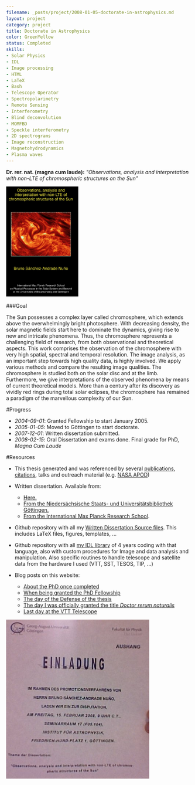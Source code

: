 ```yaml
---
filename: _posts/project/2008-01-05-doctorate-in-astrophysics.md
layout: project
category: project
title: Doctorate in Astrophysics
color: GreenYellow
status: Completed
skills:
- Solar Physics
- IDL
- Image processing
- HTML
- LaTeX
- Bash
- Telescope Operator
- Spectropolarimetry
- Remote Sensing
- Interferometry
- Blind deconvolution
- MOMFBD
- Speckle interferometry
- 2D spectrograms
- Image reconstruction
- Magnetohydrodynamics
- Plasma waves
---
```



<strong>Dr. rer. nat. (magna cum laude):</strong> <em>"Observations, analysis and interpretation with non-LTE of chromospheric structures on the Sun"</em>

<img class="aligncenter " title="cover-cover" src="/media/cover-cover.jpg" alt="cover-cover" width="197" height="300" />


###Goal

The Sun possesses a complex layer called chromosphere, which extends
above the overwhelmingly bright photosphere. With decreasing
density, the solar magnetic fields start here to dominate the dynamics,
giving rise to new and intricate phenomena. Thus, the chromosphere
represents a challenging field of research, from both observational and
theoretical aspects. This work comprises the observation of the
chromosphere with very high spatial, spectral and temporal resolution.
The image analysis, as an important step towards high quality data,
is highly involved. We apply various methods and compare the resulting
image qualities. The chromosphere is studied both on the solar disc
and at the limb. Furthermore, we give interpretations of the observed
phenomena by means of current theoretical models. More than a
century after its discovery as vividly red rings during total solar
eclipses, the chromosphere has remained a paradigm of the
marvellous complexity of our Sun.




#Progress

* *2004-09-01*: Granted Fellowship to start January 2005.
* *2005-01-05*: Moved to Göttingen to start doctorate.
* *2007-12-01*: Written dissertation submitted.
* *2008-02-15*: Oral Dissertation and exams done. Final grade for PhD, *Magna Cum Laude*   

#Resources


* This thesis generated and was referenced by several <a href="http://scholar.google.de/scholar?hl=de&amp;q=bruno+sanchez-andrade+nuno&amp;btnG=Suche&amp;lr=&amp;as_ylo=&amp;as_vis=0">publications</a>, <a href="http://adsabs.harvard.edu/cgi-bin/nph-abs_connect?return_req=no_params&amp;author=S%C3%A1nchez-Andrade%20Nu%C3%B1o,%20B.&amp;db_key=AST">citations</a>, talks and outreach material (e.g. <a href="/about-2/work/apod/">NASA APOD</a>)

* Written dissertation. Available from:

  * <a href="http://www.astro.physik.uni-goettingen.de/~bruno/thesis/Thesis-brunosan.zip">Here.</a>
  * <a href="http://webdoc.sub.gwdg.de/diss/2008/sanchez_andrade_nuno/">From the Niedersächsische Staats- und Universitätsbibliothek Göttingen.</a>
  * <a href="http://www.solar-system-school.de/alumni2008.html#sanchez">From the International Max Planck Research School</a>.

* Github repository with all my [Written Dissertation Source files](https://github.com/brunosan/PhD-thesis-LaTeX). This includes LaTeX files, figures, templates, ...

* Github repository with all [my IDL library](https://github.com/brunosan/myIDL) of 4 years coding with that language, also with custom procedures for
  Image and data analysis and manipulation. Also specific routines to
handle telescope and satellite data from the hardware I used (VTT, SST,
TESOS, TIP, ...)

* Blog posts on this website:
  * [About the PhD once completed](/2008/11/13/phd/)
  * [When being granted the PhD
    Fellowship](/2004/11/13/ole-ole-and-ole/)
  * [The day of the Defense of the thesis](/2008/02/18/defensa-de-la-tesis/)
  * [The day I was officially granted the title *Doctor rerum
    naturalis*](/2008/06/25/dr-rer-nat/)
  * [Last day at the VTT
    Telescope](/2008/07/20/ultimo-dia-en-la-vtt/)

<a href="/imedia/198067_502206659063_239200025_810_4159_n.jpeg"><img class="aligncenter size-full wp-image-2213" title="198067_502206659063_239200025_810_4159_n" src="/media/198067_502206659063_239200025_810_4159_n.jpeg" alt="" width="391" height="434" /></a>


